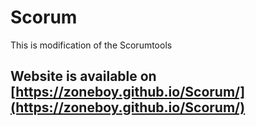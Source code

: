 # Scorum
This is modification of the Scorumtools

## Website is available on [https://zoneboy.github.io/Scorum/](https://zoneboy.github.io/Scorum/)
